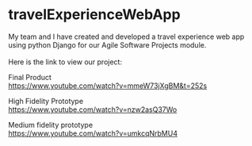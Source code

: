# travelExperienceWebApp

My team and I have created and developed a travel experience web app using python Django for our Agile Software Projects module.
<br/>
<br/>
Here is the link to view our project:
<br/>

Final Product
<br/>
https://www.youtube.com/watch?v=mmeW73jXgBM&t=252s 
<br/>

High Fidelity Prototype
<br/>
https://www.youtube.com/watch?v=nzw2asQ37Wo
<br/>

Medium fidelity prototype 
<br/>
https://www.youtube.com/watch?v=umkcqNrbMU4
